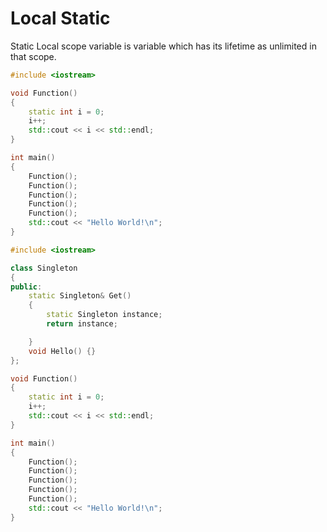 # Local Static

Static Local scope variable is variable which has its lifetime as unlimited in that scope.

```c++
#include <iostream>

void Function()
{
    static int i = 0;
    i++;
    std::cout << i << std::endl;
}

int main()
{
    Function();
    Function();
    Function();
    Function();
    Function();
    std::cout << "Hello World!\n";
}
```

```c++
#include <iostream>

class Singleton
{
public:
    static Singleton& Get()
    {
        static Singleton instance;
        return instance;

    }
    void Hello() {}
};

void Function()
{
    static int i = 0;
    i++;
    std::cout << i << std::endl;
}

int main()
{
    Function();
    Function();
    Function();
    Function();
    Function();
    std::cout << "Hello World!\n";
}
```
